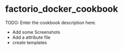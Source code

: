 # factorio_docker_cookbook

TODO: Enter the cookbook description here.

- Add some Screenshots
- Add a attribute file
- create templates

